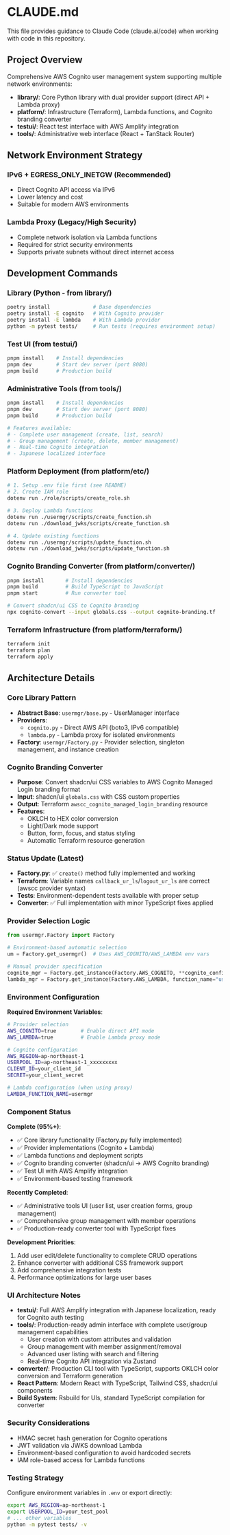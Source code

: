 # CLAUDE.md

This file provides guidance to Claude Code (claude.ai/code) when working with code in this repository.

## Project Overview

Comprehensive AWS Cognito user management system supporting multiple network environments:

- **library/**: Core Python library with dual provider support (direct API + Lambda proxy)
- **platform/**: Infrastructure (Terraform), Lambda functions, and Cognito branding converter
- **testui/**: React test interface with AWS Amplify integration
- **tools/**: Administrative web interface (React + TanStack Router)

## Network Environment Strategy

### IPv6 + EGRESS_ONLY_INETGW (Recommended)
- Direct Cognito API access via IPv6
- Lower latency and cost
- Suitable for modern AWS environments

### Lambda Proxy (Legacy/High Security)
- Complete network isolation via Lambda functions
- Required for strict security environments
- Supports private subnets without direct internet access

## Development Commands

### Library (Python - from library/)
```bash
poetry install              # Base dependencies
poetry install -E cognito   # With Cognito provider  
poetry install -E lambda    # With Lambda provider
python -m pytest tests/     # Run tests (requires environment setup)
```

### Test UI (from testui/)
```bash
pnpm install    # Install dependencies
pnpm dev        # Start dev server (port 8080)
pnpm build      # Production build
```

### Administrative Tools (from tools/)
```bash
pnpm install    # Install dependencies
pnpm dev        # Start dev server (port 8080) 
pnpm build      # Production build

# Features available:
# - Complete user management (create, list, search)
# - Group management (create, delete, member management)
# - Real-time Cognito integration
# - Japanese localized interface
```

### Platform Deployment (from platform/etc/)
```bash
# 1. Setup .env file first (see README)
# 2. Create IAM role
dotenv run ./role/scripts/create_role.sh

# 3. Deploy Lambda functions
dotenv run ./usermgr/scripts/create_function.sh
dotenv run ./download_jwks/scripts/create_function.sh

# 4. Update existing functions
dotenv run ./usermgr/scripts/update_function.sh
dotenv run ./download_jwks/scripts/update_function.sh
```

### Cognito Branding Converter (from platform/converter/)
```bash
pnpm install       # Install dependencies
pnpm build         # Build TypeScript to JavaScript
pnpm start         # Run converter tool

# Convert shadcn/ui CSS to Cognito branding
npx cognito-convert --input globals.css --output cognito-branding.tf
```

### Terraform Infrastructure (from platform/terraform/)
```bash
terraform init
terraform plan
terraform apply
```

## Architecture Details

### Core Library Pattern
- **Abstract Base**: `usermgr/base.py` - UserManager interface
- **Providers**: 
  - `cognito.py` - Direct AWS API (boto3, IPv6 compatible)
  - `lambda.py` - Lambda proxy for isolated environments
- **Factory**: `usermgr/Factory.py` - Provider selection, singleton management, and instance creation

### Cognito Branding Converter
- **Purpose**: Convert shadcn/ui CSS variables to AWS Cognito Managed Login branding format
- **Input**: shadcn/ui `globals.css` with CSS custom properties
- **Output**: Terraform `awscc_cognito_managed_login_branding` resource
- **Features**:
  - OKLCH to HEX color conversion
  - Light/Dark mode support
  - Button, form, focus, and status styling
  - Automatic Terraform resource generation

### Status Update (Latest)
- **Factory.py**: ✅ `create()` method fully implemented and working
- **Terraform**: Variable names `callback_ur_ls`/`logout_ur_ls` are correct (awscc provider syntax)
- **Tests**: Environment-dependent tests available with proper setup
- **Converter**: ✅ Full implementation with minor TypeScript fixes applied

### Provider Selection Logic
```python
from usermgr.Factory import Factory

# Environment-based automatic selection
um = Factory.get_usermgr()  # Uses AWS_COGNITO/AWS_LAMBDA env vars

# Manual provider specification
cognito_mgr = Factory.get_instance(Factory.AWS_COGNITO, **cognito_config)
lambda_mgr = Factory.get_instance(Factory.AWS_LAMBDA, function_name="usermgr")
```

### Environment Configuration

**Required Environment Variables**:
```bash
# Provider selection
AWS_COGNITO=true        # Enable direct API mode
AWS_LAMBDA=true         # Enable Lambda proxy mode

# Cognito configuration
AWS_REGION=ap-northeast-1
USERPOOL_ID=ap-northeast-1_xxxxxxxxx
CLIENT_ID=your_client_id
SECRET=your_client_secret

# Lambda configuration (when using proxy)
LAMBDA_FUNCTION_NAME=usermgr
```

### Component Status

**Complete (95%+)**:
- ✅ Core library functionality (Factory.py fully implemented)
- ✅ Provider implementations (Cognito + Lambda)
- ✅ Lambda functions and deployment scripts
- ✅ Cognito branding converter (shadcn/ui → AWS Cognito branding)
- ✅ Test UI with AWS Amplify integration
- ✅ Environment-based testing framework

**Recently Completed**:
- ✅ Administrative tools UI (user list, user creation forms, group management)
- ✅ Comprehensive group management with member operations
- ✅ Production-ready converter tool with TypeScript fixes

**Development Priorities**:
1. Add user edit/delete functionality to complete CRUD operations
2. Enhance converter with additional CSS framework support  
3. Add comprehensive integration tests
4. Performance optimizations for large user bases

### UI Architecture Notes
- **testui/**: Full AWS Amplify integration with Japanese localization, ready for Cognito auth testing
- **tools/**: Production-ready admin interface with complete user/group management capabilities
  - User creation with custom attributes and validation
  - Group management with member assignment/removal
  - Advanced user listing with search and filtering
  - Real-time Cognito API integration via Zustand
- **converter/**: Production CLI tool with TypeScript, supports OKLCH color conversion and Terraform generation
- **React Pattern**: Modern React with TypeScript, Tailwind CSS, shadcn/ui components
- **Build System**: Rsbuild for UIs, standard TypeScript compilation for converter

### Security Considerations
- HMAC secret hash generation for Cognito operations
- JWT validation via JWKS download Lambda
- Environment-based configuration to avoid hardcoded secrets
- IAM role-based access for Lambda functions

### Testing Strategy
Configure environment variables in `.env` or export directly:
```bash
export AWS_REGION=ap-northeast-1
export USERPOOL_ID=your_test_pool
# ... other variables
python -m pytest tests/ -v
```